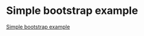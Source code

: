 # Simple bootstrap example
[Simple bootstrap example](https://aiwithcloud.com/2022/09/19/simple_bootstrap_example/)